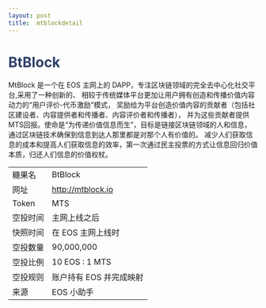 ```yaml
---
layout: post
title:  mtblockdetail
---
```


<h1 style="color: #2F416A">BtBlock</h1>
<p>
MtBlock 是一个在 EOS 主网上的 DAPP，专注区块链领域的完全去中心化社交平台,采用了一种创新的、 相较于传统媒体平台更加让用户拥有创造和传播价值内容动力的“用户评价-代币激励”模式， 奖励给为平台创造价值内容的贡献者（包括社区建设者、内容提供者和传播者、内容评价者和传播者）， 并为这些贡献者提供MTS回报。使命是“为传递价值信息而生”，目标是链接区块链领域的人和信息，通过区块链技术确保到信息到达人那里都是对那个人有价值的。 减少人们获取信息的成本和提高人们获取信息的效率，第一次通过民主投票的方式让信息回归价值本质，归还人们信息的价值权杖。
</p>


<table class="center">
  <tbody>
    <tr>
        <td class="tablehalf">糖果名</td>
        <td class="tablehalf">BtBlock</td>
    </tr>
    <tr>
        <td>网址</td>
        <td><a href="http://mtblock.io" target="_blank">http://mtblock.io</a></td>
    </tr>
    <tr>
        <td>Token</td>
        <td>MTS</td>
    </tr>
    <tr>
        <td>空投时间</td>
        <td>主网上线之后</td>
    </tr>
    <tr>
        <td>快照时间</td>
        <td>在 EOS 主网上线时</td>
    </tr>
    <tr>
        <td>空投数量</td>
        <td>90,000,000</td>
    </tr>
    <tr>
        <td>空投比例</td>
        <td>          
         10 EOS : 1 MTS
        </td>
    </tr>
    <tr>
        <td>空投规则</td>
        <td>
        账户持有 EOS 并完成映射
        </td>
    </tr>
    <tr>
        <td>来源</td>
        <td>EOS 小助手</td>
    </tr>
  </tbody>
</table>